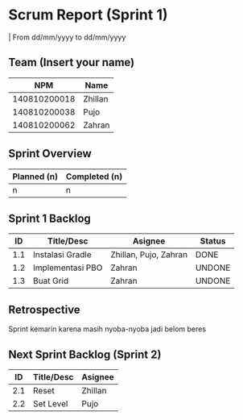 # Scrum Report (Sprint 1)
| From dd/mm/yyyy to dd/mm/yyyy

## Team (Insert your name)
| NPM           | Name        |
| ------------- |-------------|
| 140810200018  | Zhillan     |
| 140810200038  | Pujo        |
| 140810200062  | Zahran      |

## Sprint Overview
| Planned (n)   | Completed (n) |
| ------------- |-------------- |
| n             | n             |

## Sprint 1 Backlog

| ID  | Title/Desc           | Asignee                | Status             |
| --- | ----------           | -------                | ------             |
| 1.1 | Instalasi Gradle     | Zhillan, Pujo, Zahran  | DONE               |
| 1.2 | Implementasi PBO     | Zahran                 | UNDONE             |
| 1.3 | Buat Grid            | Zahran                 | UNDONE             |

## Retrospective 

Sprint kemarin karena masih nyoba-nyoba jadi belom beres

## Next Sprint Backlog (Sprint 2)
| ID  | Title/Desc | Asignee | 
| --- | ---------- | ------- | 
| 2.1 | Reset      | Zhillan | 
| 2.2 | Set Level  | Pujo    | 